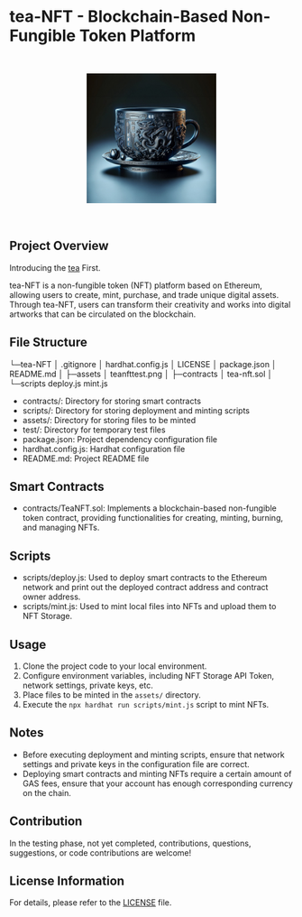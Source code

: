 # tea-NFT - Blockchain-Based Non-Fungible Token Platform

<br/>
<p align="center">
<a href="https://github.com/WhiteLilyDev/tea-NFT" target="_blank">
<img src="https://raw.githubusercontent.com/WhiteLilyDev/tea-NFT/main/assets/teanfttest.png" width="230" alt="tea-NFT logo">
</a>
</p>
<br/>

## Project Overview

Introducing the [tea](https://tea.xyz/) First.

tea-NFT is a non-fungible token (NFT) platform based on Ethereum, allowing users to create, mint, purchase, and trade unique digital assets. Through tea-NFT, users can transform their creativity and works into digital artworks that can be circulated on the blockchain.

## File Structure

└─tea-NFT
    │  .gitignore
    │  hardhat.config.js
    │  LICENSE
    │  package.json
    │  README.md
    │
    ├─assets
    │      teanfttest.png
    │
    ├─contracts
    │      tea-nft.sol
    │
    └─scripts
            deploy.js
            mint.js

- contracts/: Directory for storing smart contracts
- scripts/: Directory for storing deployment and minting scripts
- assets/: Directory for storing files to be minted
- test/: Directory for temporary test files
- package.json: Project dependency configuration file
- hardhat.config.js: Hardhat configuration file
- README.md: Project README file

## Smart Contracts

- contracts/TeaNFT.sol: Implements a blockchain-based non-fungible token contract, providing functionalities for creating, minting, burning, and managing NFTs.

## Scripts

- scripts/deploy.js: Used to deploy smart contracts to the Ethereum network and print out the deployed contract address and contract owner address.
- scripts/mint.js: Used to mint local files into NFTs and upload them to NFT Storage.

## Usage

1. Clone the project code to your local environment.
2. Configure environment variables, including NFT Storage API Token, network settings, private keys, etc.
3. Place files to be minted in the `assets/` directory.
4. Execute the `npx hardhat run scripts/mint.js` script to mint NFTs.

## Notes

- Before executing deployment and minting scripts, ensure that network settings and private keys in the configuration file are correct.
- Deploying smart contracts and minting NFTs require a certain amount of GAS fees, ensure that your account has enough corresponding currency on the chain.

## Contribution

In the testing phase, not yet completed, contributions, questions, suggestions, or code contributions are welcome!

## License Information

For details, please refer to the [LICENSE](LICENSE) file.
